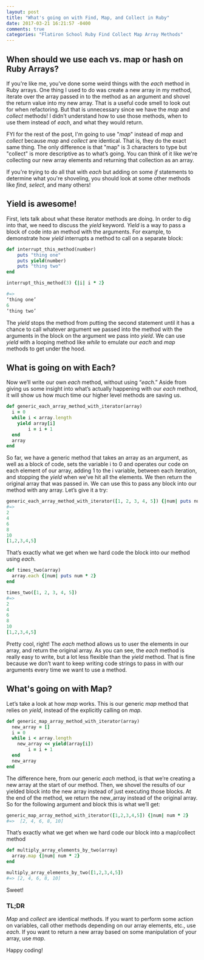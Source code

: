 ```yaml
---
layout: post
title: "What's going on with Find, Map, and Collect in Ruby"
date: 2017-03-21 16:21:57 -0400
comments: true
categories: "Flatiron School Ruby Find Collect Map Array Methods"
---
```


## When should we use each vs. map or hash on Ruby Arrays?

If you're like me, you've done some weird things with the _each_ method in Ruby arrays. One thing I used to do was create a new array in my method, iterate over the array passed in to the method as an argument and shovel the return value into my new array. That is a useful code smell to look out for when refactoring. But that is unnecessary since we have the _map_ and _collect_ methods! I didn't understand how to use those methods, when to use them instead of _each_, and what they would return.

FYI for the rest of the post, I'm going to use "_map_" instead of _map_ and _collect_ because _map_ and _collect_ are identical. That is, they do the exact same thing. The only difference is that "map" is 3 characters to type but "collect" is more descriptive as to what’s going. You can think of it like we're collecting our new array elements and returning that collection as an array.

If you're trying to do all that with _each_ but adding on some _if_ statements to determine what you're shoveling, you should look at some other methods like _find_, _select_, and many others!

## Yield is awesome!

First, lets talk about what these iterator methods are doing. In order to dig into that, we need to discuss the _yield_ keyword. _Yield_ is a way to pass a block of code into an method with the arguments. For example, to demonstrate how _yield_ interrupts a method to call on a separate block:

```ruby
def interrupt_this_method(number)
	puts "thing one"
	puts yield(number)
	puts "thing two"
end

interrupt_this_method(3) {|i| i * 2}

#=>
‘thing one’
6
‘thing two’
```
The _yield_ stops the method from putting the second statement until it has a chance to call whatever argument we passed into the method with the arguments in the block on the argument we pass into _yield_. We can use _yield_ with a looping method like _while_ to emulate our _each_ and _map_ methods to get under the hood.

## What is going on with Each?

Now we’ll write our own _each_ method, without using “_each_.” Aside from giving us some insight into what’s actually happening with our _each_ method, it will show us how much time our higher level methods are saving us.

```ruby
def generic_each_array_method_with_iterator(array)
  i = 0
  while i < array.length
    yield array[i]
        i = i + 1
  end
  array
end
```

So far, we have a generic method that takes an array as an argument, as well as a block of code, sets the variable i to 0 and operates our code on each element of our array, adding 1 to the i variable, between each iteration, and stopping the _yield_ when we’ve hit all the elements. We then return the original array that was passed in. We can use this to pass any block into our method with any array. Let’s give it a try:

```ruby
generic_each_array_method_with_iterator([1, 2, 3, 4, 5]) {|num| puts num * 2}
#=>
2
4
6
8
10
[1,2,3,4,5]
```

That’s exactly what we get when we hard code the block into our method using _each_.

```ruby
def times_two(array)
  array.each {|num| puts num * 2}
end

times_two([1, 2, 3, 4, 5])
#=>
2
4
6
8
10
[1,2,3,4,5]
```

Pretty cool, right! The _each_ method allows us to user the elements in our array, and return the original array. As you can see, the _each_ method is really easy to write, but a lot less flexible than the _yield_ method. That is fine because we don’t want to keep writing code strings to pass in with our arguments every time we want to use a method.

## What's going on with Map?

Let’s take a look at how _map_ works. This is our generic _map_ method that relies on _yield_, instead of the explicitly calling on _map_.

```ruby
def generic_map_array_method_with_iterator(array)
  new_array = []
  i = 0
  while i < array.length
    new_array << yield(array[i])
        i = i + 1
  end
  new_array
end
```

The difference here, from our generic _each_ method, is that we’re creating a new array at the start of our method. Then, we shovel the results of our yielded block into the new array instead of just executing those blocks. At the end of the method, we return the new_array instead of the original array. So for the following argument and block this is what we’ll get:

```ruby
generic_map_array_method_with_iterator([1,2,3,4,5]) {|num| num * 2}
#=>  [2, 4, 6, 8, 10]
```
That’s exactly what we get when we hard code our block into a map/collect method

```ruby
def multiply_array_elements_by_two(array)
  array.map {|num| num * 2}
end

multiply_array_elements_by_two([1,2,3,4,5])
#=> [2, 4, 6, 8, 10]
```

Sweet!

### TL;DR

_Map_ and _collect_ are identical methods. If you want to perform some action on variables, call other methods depending on our array elements, etc., use _each_. If you want to return a new array based on some manipulation of your array, use _map_.

Happy coding!
